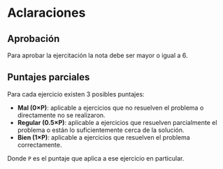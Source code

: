 # Aclaraciones

## Aprobación

Para aprobar la ejercitación la nota debe ser mayor o igual a 6.

## Puntajes parciales

Para cada ejercicio existen 3 posibles puntajes:

- **Mal (0×P)**: aplicable a ejercicios que no resuelven el problema o directamente no se realizaron.
- **Regular (0.5×P)**: aplicable a ejercicios que resuelven parcialmente el problema o están lo suficientemente cerca de la solución.
- **Bien (1×P)**: aplicable a ejercicios que resuelven el problema correctamente.

Donde `P` es el puntaje que aplica a ese ejercicio en particular.

